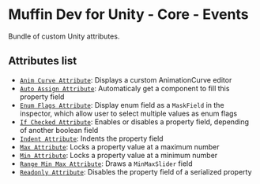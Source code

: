 # Muffin Dev for Unity - Core - Events

Bundle of custom Unity attributes.

## Attributes list

- [`Anim Curve Attribute`](./anim-curve.md): Displays a curstom AnimationCurve editor
- [`Auto Assign Attribute`](./auto-assign.md): Automaticaly get a component to fill this property field
- [`Enum Flags Attribute`](./enum-flags.md): Display enum field as a `MaskField` in the inspector, which allow user to select multiple values as enum flags
- [`If Checked Attribute`](./if-checked.md): Enables or disables a property field, depending of another boolean field
- [`Indent Attribute`](./indent.md): Indents the property field
- [`Max Attribute`](./max.md): Locks a property value at a maximum number
- [`Min Attribute`](./min.md): Locks a property value at a minimum number
- [`Range Min Max Attribute`](./range-min-max.md): Draws a `MinMaxSlider` field
- [`Readonly Attribute`](./readonly.md): Disables the property field of a serialized property